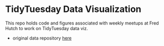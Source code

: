 # TidyTuesday Data Visualization

This repo holds code and figures associated with weekly meetups at Fred Hutch to work on TidyTuesday data viz. 

* original data repository [here](https://github.com/rfordatascience/tidytuesday)